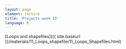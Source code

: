 ```yaml
---
layout: page
element: lecture
title: 'Projects week II'
language: R
---
```


[Loops and shapefiles]({{ site.baseurl }}/materials/11_Loops_shapefile/11_Loops_Shapefiles.html)
